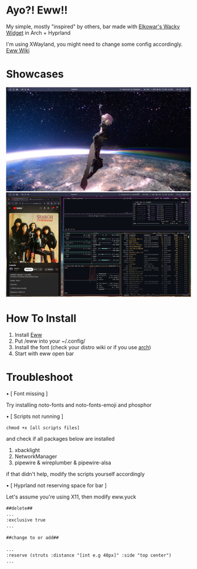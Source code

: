 # Ayo?! Eww!!

My simple, mostly "inspired" by others, bar made with [Elkowar's Wacky Widget](https://github.com/elkowar/eww/) in Arch + Hyprland

I'm using XWayland, you might need to change some config accordingly. [Eww Wiki](https://elkowar.github.io/eww/)

# Showcases
<img src="picture.png">
<img src="showcase.png">

# How To Install

  1. Install [Eww](https://github.com/elkowar/eww/)
  2. Put /eww into your ~/.config/
  3. Install the font (check your distro wiki or if you use [arch](https://wiki.archlinux.org/title/Fonts#Manual_installation))
  4. Start with eww open bar

# Troubleshoot

• [ Font missing ]

Try installing noto-fonts and noto-fonts-emoji and phosphor

• [ Scripts not running ]

```
chmod +x [all scripts files]
```
and check if all packages below are installed

  1. xbacklight
  2. NetworkManager
  3. pipewire & wireplumber & pipewire-alsa

if that didn't help, modify the scripts yourself accordingly

• [ Hyprland not reserving space for bar ]

Let's assume you're using X11, then modify eww.yuck
```
##delete##
...
:exclusive true
...

##change to or add##

...
:reserve (struts :distance "[int e.g 40px]" :side "top center")
...
```
